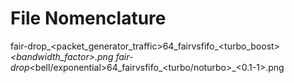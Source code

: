 # File Nomenclature
  fair-drop_<packet_generator_traffic>64_fairvsfifo_<turbo_boost>_<bandwidth_factor>.png
  fair-drop_<bell/exponential>64_fairvsfifo_<turbo/noturbo>_<0.1-1>.png
